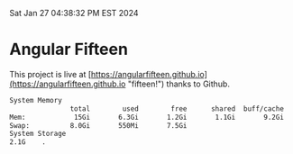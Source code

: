 Sat Jan 27 04:38:32 PM EST 2024

# Angular Fifteen


This project is live at [https://angularfifteen.github.io](https://angularfifteen.github.io "fifteen!") thanks to Github.

```bash
System Memory
               total        used        free      shared  buff/cache   available
Mem:            15Gi       6.3Gi       1.2Gi       1.1Gi       9.2Gi       8.9Gi
Swap:          8.0Gi       550Mi       7.5Gi
System Storage
2.1G	.
```
```bash
